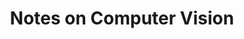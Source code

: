 ---
title: Notes on Computer Vision
tags: [Computer Vision, Projective Geometry]
style: 
color: 
description: This notes covers camera model, feature detection/matching, optical flow, and projective geometry.

---
